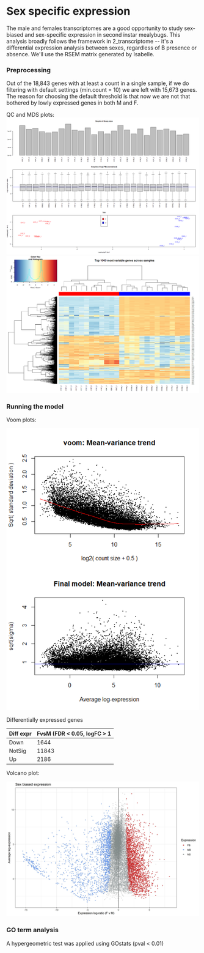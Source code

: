 
# Sex specific expression

The male and females transcriptomes are a good opportunity to study sex-biased and sex-specific expression in second instar mealybugs. This analysis broadly follows the framework in 2_transcriptome -- it's a differential expression analysis between sexes, regardless of B presence or absence. We'll use the RSEM matrix generated by Isabelle.

### Preprocessing

Out of the 18,843 genes with at least a count in a single sample, if we do filtering with default settings (min.count = 10) we are left with 15,673 genes. The reason for choosing the default threshold is that now we are not that bothered by lowly expressed genes in both M and F.

QC and MDS plots: 
![](misc/QC_MDS_sex_only.png)
![](misc/heatmap_sex_only.png)

### Running the model

Voom plots:

![](misc/voom_meanvar_sex_only.png)

Differentially expressed genes

| Diff expr     | FvsM (FDR < 0.05, logFC > 1 |
|---------------|-----------------------------|
| Down          | 1644                        |
| NotSig        | 11843                       |
| Up            | 2186                        |

Volcano plot:

![](misc/FIG.sex.biased.expr.jpg)

### GO term analysis

A hypergeometric test was applied using GOstats (pval < 0.01)